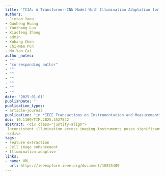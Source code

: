 ```yaml
---
title: 'TCIA: A Transformer-CNN Model With Illumination Adaptation for Enhancing Cell Image Saliency and Contrast'
authors:
- Jietao Yang
- Guoheng Huang
- Yanzhang Luo
- Xiaofeng Zhang
- admin
- Xuhang Chen
- Chi-Man Pun
- Mu-Yan Cai
author_notes:
- ""
- "corresponding author"
- ""
- ""
- ""
- ""
- ""
- ""
date: '2025-01-01'
publishDate: ''
publication_types:
- article-journal
publication: 'in *IEEE Transactions on Instrumentation and Measurement* [SCI,JCR Q1]'
doi: 10.1109/TIM.2025.3527542
abstract: <div class="justify-align">
 Inconsistent illumination across imaging instruments poses significant challenges for accurate cell detection and analysis. Conventional methods (e.g., histogram equalization and basic filtering) struggle to adapt to complex lighting conditions, resulting in limited image enhancement and inconsistent performance. To address these issues, we propose the transformer-convolutional neural network (CNN) model with illumination adaptation (TCIA) model, which improves cell image saliency and contrast. By extracting illumination invariant features (IIF) using a locally sensitive histogram as prior knowledge, our model effectively adapts to varying illumination conditions. The TCIA framework employs hybrid convolution blocks (HCBs) to extract and preserve essential features from image pairs, followed by a two-branch decomposition-fusion network that separates features into low-frequency and high-frequency components. The Lite-Transformer (LT) captures global context for low-frequency features, while the circular difference invertible (CDI) module focuses on fine-grained textures and edges for high-frequency features. These features are then fused and reconstructed to produce high-contrast, salient images. Extensive experiments on three datasets (MoNuSeg, MoNuSAC, and our contributed MTGC) demonstrate that TCIA outperforms existing methods in image fusion and cell detection, achieving an average improvement in detection accuracy of 2%. This work provides a robust and innovative solution for enhanced cell imaging, contributing to more precise diagnostics and analysis. The source code will be available at https://github.com/Mrzhans/TCIA.
 </div>
tags:
- Feature extraction
- Cell image enhancement
- Illumination-adaptive
links:
- name: URL
  url: https://ieeexplore.ieee.org/document/10835409
---
```

